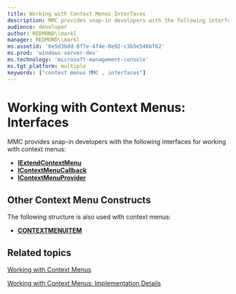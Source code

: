 ```yaml
---
title: Working with Context Menus Interfaces
description: MMC provides snap-in developers with the following interfaces for working with context menus
audience: developer
author: REDMOND\\markl
manager: REDMOND\\markl
ms.assetid: '6e5d3bdd-8f7e-4f4e-8e92-c3b5e546bf62'
ms.prod: 'windows-server-dev'
ms.technology: 'microsoft-management-console'
ms.tgt_platform: multiple
keywords: ["context menus MMC , interfaces"]
---
```


# Working with Context Menus: Interfaces

MMC provides snap-in developers with the following interfaces for working with context menus:

-   [**IExtendContextMenu**](iextendcontextmenu.md)
-   [**IContextMenuCallback**](icontextmenucallback.md)
-   [**IContextMenuProvider**](icontextmenuprovider.md)

## Other Context Menu Constructs

The following structure is also used with context menus:

-   [**CONTEXTMENUITEM**](contextmenuitem.md)

## Related topics

<dl> <dt>

[Working with Context Menus](working-with-context-menus.md)
</dt> <dt>

[Working with Context Menus: Implementation Details](working-with-context-menus-implementation-details.md)
</dt> </dl>

 

 




